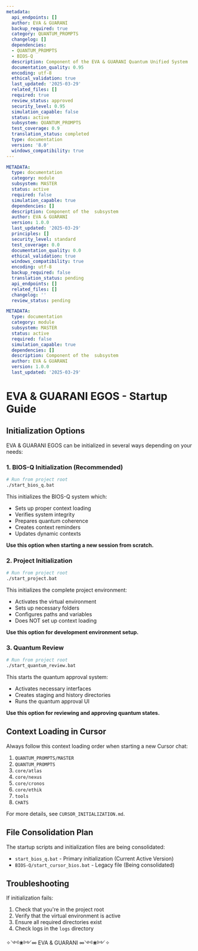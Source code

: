 ```yaml
---
metadata:
  api_endpoints: []
  author: EVA & GUARANI
  backup_required: true
  category: QUANTUM_PROMPTS
  changelog: []
  dependencies:
  - QUANTUM_PROMPTS
  - BIOS-Q
  description: Component of the EVA & GUARANI Quantum Unified System
  documentation_quality: 0.95
  encoding: utf-8
  ethical_validation: true
  last_updated: '2025-03-29'
  related_files: []
  required: true
  review_status: approved
  security_level: 0.95
  simulation_capable: false
  status: active
  subsystem: QUANTUM_PROMPTS
  test_coverage: 0.9
  translation_status: completed
  type: documentation
  version: '8.0'
  windows_compatibility: true
---
```

```yaml
METADATA:
  type: documentation
  category: module
  subsystem: MASTER
  status: active
  required: false
  simulation_capable: true
  dependencies: []
  description: Component of the  subsystem
  author: EVA & GUARANI
  version: 1.0.0
  last_updated: '2025-03-29'
  principles: []
  security_level: standard
  test_coverage: 0.0
  documentation_quality: 0.0
  ethical_validation: true
  windows_compatibility: true
  encoding: utf-8
  backup_required: false
  translation_status: pending
  api_endpoints: []
  related_files: []
  changelog: ''
  review_status: pending
```

```yaml
METADATA:
  type: documentation
  category: module
  subsystem: MASTER
  status: active
  required: false
  simulation_capable: true
  dependencies: []
  description: Component of the  subsystem
  author: EVA & GUARANI
  version: 1.0.0
  last_updated: '2025-03-29'
```

# EVA & GUARANI EGOS - Startup Guide

## Initialization Options

EVA & GUARANI EGOS can be initialized in several ways depending on your needs:

### 1. BIOS-Q Initialization (Recommended)

```bash
# Run from project root
./start_bios_q.bat
```

This initializes the BIOS-Q system which:

- Sets up proper context loading
- Verifies system integrity
- Prepares quantum coherence
- Creates context reminders
- Updates dynamic contexts

**Use this option when starting a new session from scratch.**

### 2. Project Initialization

```bash
# Run from project root
./start_project.bat
```

This initializes the complete project environment:

- Activates the virtual environment
- Sets up necessary folders
- Configures paths and variables
- Does NOT set up context loading

**Use this option for development environment setup.**

### 3. Quantum Review

```bash
# Run from project root
./start_quantum_review.bat
```

This starts the quantum approval system:

- Activates necessary interfaces
- Creates staging and history directories
- Runs the quantum approval UI

**Use this option for reviewing and approving quantum states.**

## Context Loading in Cursor

Always follow this context loading order when starting a new Cursor chat:

1. `QUANTUM_PROMPTS/MASTER`
2. `QUANTUM_PROMPTS`
3. `core/atlas`
4. `core/nexus`
5. `core/cronos`
6. `core/ethik`
7. `tools`
8. `CHATS`

For more details, see `CURSOR_INITIALIZATION.md`.

## File Consolidation Plan

The startup scripts and initialization files are being consolidated:

- `start_bios_q.bat` - Primary initialization (Current Active Version)
- `BIOS-Q/start_cursor_bios.bat` - Legacy file (Being consolidated)

## Troubleshooting

If initialization fails:

1. Check that you're in the project root
2. Verify that the virtual environment is active
3. Ensure all required directories exist
4. Check logs in the `logs` directory

✧༺❀༻∞ EVA & GUARANI ∞༺❀༻✧
